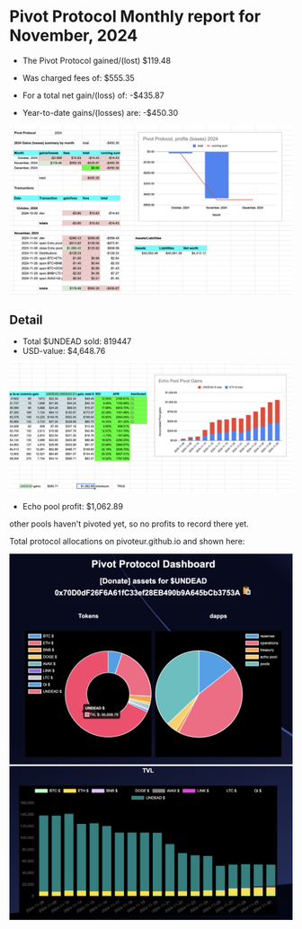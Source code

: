 # Pivot Protocol Monthly report for November, 2024 

* The Pivot Protocol gained/(lost) $119.48 
* Was charged fees of: $555.35 
* For a total net gain/(loss) of: -$435.87 

* Year-to-date gains/(losses) are: -$450.30 

![YTD report](imgs/00-ytd-report.png)

## Detail

* Total $UNDEAD sold: 819447
* USD-value: $4,648.76

![Echo pivot gains](imgs/01-echo-pool-gains.png)

* Echo pool profit: $1,062.89

other pools haven't pivoted yet, so no profits to record there yet.

Total protocol allocations on pivoteur.github.io and shown here:

![Protocol allocations](imgs/02a-protocol-allocations.png)
![Protocol TVL](imgs/02b-protocol-tvl.png)
